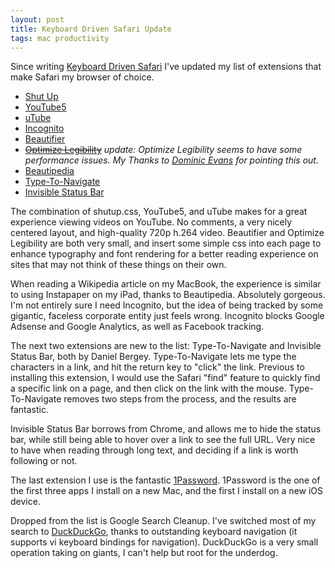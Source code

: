 ```yaml
---
layout: post
title: Keyboard Driven Safari Update
tags: mac productivity
---
```


Since writing [Keyboard Driven Safari][1] I've updated my list of extensions that make Safari my browser of choice.

*    [Shut Up][2]
*    [YouTube5][3]
*    [uTube][5]
*    [Incognito][4]
*    [Beautifier][6]
*    <strike>[Optimize Legibility][7]</strike>
*update: Optimize Legibility seems to have some performance issues. My Thanks to [Dominic Evans][13] for pointing this out.*
*    [Beautipedia][8]
*    [Type-To-Navigate][9]
*    [Invisible Status Bar][10]

The combination of shutup.css, YouTube5, and uTube makes for a great experience viewing videos on YouTube. No comments, a very nicely centered layout, and high-quality 720p h.264 video. Beautifier and Optimize Legibility are both very small, and insert some simple css into each page to enhance typography and font rendering for a better reading experience on sites that may not think of these things on their own. 

When reading a Wikipedia article on my MacBook, the experience is similar to using Instapaper  on my iPad, thanks to Beautipedia. Absolutely gorgeous. I'm not entirely sure I need Incognito, but the idea of being tracked by some gigantic, faceless corporate entity just feels wrong. Incognito blocks Google Adsense and Google Analytics, as well as Facebook tracking. 

The next two extensions are new to the list: Type-To-Navigate and Invisible Status Bar, both by Daniel Bergey. Type-To-Navigate lets me type the characters in a link, and hit the return key to "click" the link. Previous to installing this extension, I would use the Safari "find" feature to quickly find a specific link on a page, and then click on the link with the mouse. Type-To-Navigate removes two steps from the process, and the results are fantastic.

Invisible Status Bar borrows from Chrome, and allows me to hide the status bar, while still being able to hover over a link to see the full URL. Very nice to have when reading through long text, and deciding if a link is worth following or not. 

The last extension I use is the fantastic [1Password][11]. 1Password is the one of the first three apps I install on a new Mac, and the first I install on a new iOS device. 

Dropped from the list is Google Search Cleanup. I've switched most of my search to [DuckDuckGo][12], thanks to outstanding keyboard navigation (it supports vi keyboard bindings for navigation). DuckDuckGo is a very small operation taking on giants, I can't help but root for the underdog. 


[1]: http://jonathanbuys.net/01-27-2011/Keyboard_Driven_Safari.html
[2]: http://stevenf.com/pages/shutup.css.html
[3]: http://www.verticalforest.com/youtube5-extension/
[4]: http://www.orbicule.com/incognito/
[5]: http://dl.dropbox.com/u/3372062/Safari%20Extensions/mTube/Index.html
[6]: http://jgn.heroku.com/2010/06/11/beautifier-my-safari-extension/
[7]: http://langui.sh/safari-extensions/
[8]: http://davidbenjones.com/
[9]: http://dbergey.github.com/
[10]: http://dbergey.github.com/
[11]: http://agilebits.com/products/1Password
[12]: http://duckduckgo.com
[13]: https://twitter.com/#!/oldmanuk
